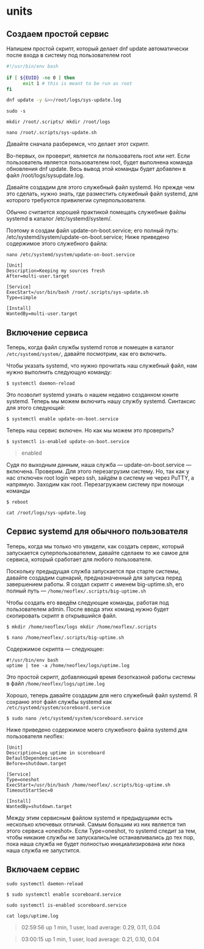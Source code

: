 # units

## Создаем простой сервис 

Напишем простой скрипт, который делает dnf update автоматически после входа в систему под пользователем root

```bash
#!/usr/bin/env bash
 
if [ ${EUID} -ne 0 ] then
      exit 1 # this is meant to be run as root
fi

dnf update -y &>>/root/logs/sys-update.log
```

`sudo -s`

`mkdir /root/.scripts/ mkdir /root/logs`

`nano /root/.scripts/sys-update.sh`

Давайте сначала разберемся, что делает этот скрипт. 

Во-первых, он проверит, является ли пользователь root или нет. Если пользователь является пользователем root, будет выполнена команда обновления dnf update. Весь вывод этой команды будет добавлен в файл /root/logs/sysupdate.log.

Давайте создадим для этого служебный файл systemd. Но прежде чем это сделать, нужно знать, где разместить служебный файл systemd, для которого требуются привилегии суперпользователя.

Обычно считается хорошей практикой помещать служебные файлы systemd в каталог /etc/systemd/system/.

Поэтому я создам файл update-on-boot.service; его полный путь: /etc/systemd/system/update-on-boot.service; Ниже приведено содержимое этого служебного файла:

`nano /etc/systemd/system/update-on-boot.service`

```shell
[Unit]
Description=Keeping my sources fresh
After=multi-user.target

[Service]
ExecStart=/usr/bin/bash /root/.scripts/sys-update.sh
Type=simple

[Install]
WantedBy=multi-user.target
```

## Включение сервиса

Теперь, когда файл службы systemd готов и помещен в каталог `/etc/systemd/system/`, давайте посмотрим, как его включить.

Чтобы указать systemd, что нужно прочитать наш служебный файл, нам нужно выполнить следующую команду:

`$ systemctl daemon-reload`

Это позволит systemd узнать о нашем недавно созданном юните systemd.
Теперь мы можем включить нашу службу systemd. Синтаксис для этого следующий:

`$ systemctl enable update-on-boot.service`

Теперь наш сервис включен. Но как мы можем это проверить?

`$ systemctl is-enabled update-on-boot.service`

> enabled

Судя по выходным данным, наша служба — update-on-boot.service — включена. Проверим. Для этого перезагрузим систему. Но, так как у нас отключен root login через ssh, зайдём в систему не через PuTTY, а напрямую. Заходим как root. Перезагружаем систему при помощи команды

`$ reboot`

`cat /root/logs/sys-update.log`


## Сервис systemd для обычного пользователя

Теперь, когда мы только что увидели, как создать сервис, который запускается суперпользователем, давайте сделаем то же самое для сервиса, который сработает для любого пользователя.

Поскольку предыдущая служба запускается при старте системы, давайте создадим сценарий, предназначенный для запуска перед завершением работы. Я создал скрипт с именем big-uptime.sh, его полный путь — `/home/neoflex/.scripts/big-uptime.sh`

Чтобы создать его введём следующие команды, работая под пользователем admin. После ввода этих команд нужно будет скопировать скрипт в открывшийся файл.

`$ mkdir /home/neoflex/logs mkdir /home/neoflex/.scripts`

`$ nano /home/neoflex/.scripts/big-uptime.sh`

Cодержимое скрипта — следующее:

```shell
#!/usr/bin/env bash
uptime | tee -a /home/neoflex/logs/uptime.log
```

Это простой скрипт, добавляющий время безотказной работы системы в файл `/home/neoflex/logs/uptime.log`

Хорошо, теперь давайте создадим для него служебный файл systemd.
Я сохраню этот файл службы systemd как `/etc/systemd/system/scoreboard.service`

`$ sudo nano /etc/systemd/system/scoreboard.service`

Ниже приведено содержимое моего служебного файла systemd для пользователя
neoflex:

```
[Unit]
Description=Log uptime in scoreboard
DefaultDependencies=no
Before=shutdown.target

[Service]
Type=oneshot
ExecStart=/usr/bin/bash /home/neoflex/.scripts/big-uptime.sh
TimeoutStartSec=0

[Install]
WantedBy=shutdown.target
```

Между этим сервисным файлом systemd и предыдущими есть несколько ключевых отличий. Самым большим из них является тип этого сервиса «oneshot». Если Type=oneshot, то systemd следит за тем, чтобы никакие службы не запускались/не останавливались до тех пор, пока наша служба не будет полностью инициализирована или пока наша служба не запустится.

## Включаем сервис

`sudo systemctl daemon-reload`

`$ sudo systemctl enable scoreboard.service`

`sudo systemctl is-enabled scoreboard.service`

`cat logs/uptime.log`

>  02:59:56 up 1 min,  1 user,  load average: 0.29, 0.11, 0.04

>  03:00:15 up 1 min,  1 user,  load average: 0.21, 0.10, 0.04